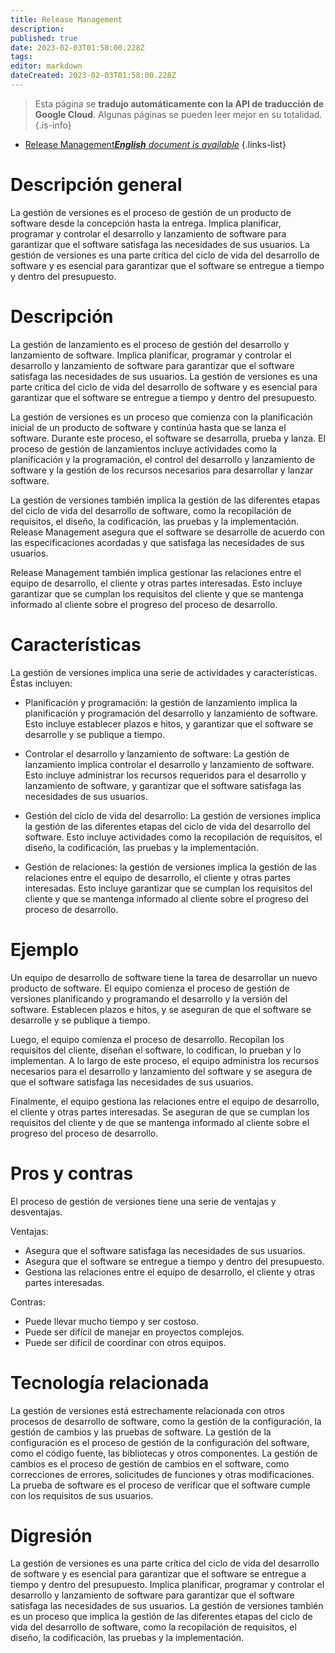 ```yaml
---
title: Release Management
description: 
published: true
date: 2023-02-03T01:58:00.228Z
tags: 
editor: markdown
dateCreated: 2023-02-03T01:58:00.228Z
---
```


> Esta página se **tradujo automáticamente con la API de traducción de Google Cloud**.
Algunas páginas se pueden leer mejor en su totalidad.{.is-info}



- [Release Management***English** document is available*](/en/Knowledge-base/Dictionary/release-management)
{.links-list}


# Descripción general
La gestión de versiones es el proceso de gestión de un producto de software desde la concepción hasta la entrega. Implica planificar, programar y controlar el desarrollo y lanzamiento de software para garantizar que el software satisfaga las necesidades de sus usuarios. La gestión de versiones es una parte crítica del ciclo de vida del desarrollo de software y es esencial para garantizar que el software se entregue a tiempo y dentro del presupuesto.

# Descripción
La gestión de lanzamiento es el proceso de gestión del desarrollo y lanzamiento de software. Implica planificar, programar y controlar el desarrollo y lanzamiento de software para garantizar que el software satisfaga las necesidades de sus usuarios. La gestión de versiones es una parte crítica del ciclo de vida del desarrollo de software y es esencial para garantizar que el software se entregue a tiempo y dentro del presupuesto.

La gestión de versiones es un proceso que comienza con la planificación inicial de un producto de software y continúa hasta que se lanza el software. Durante este proceso, el software se desarrolla, prueba y lanza. El proceso de gestión de lanzamientos incluye actividades como la planificación y la programación, el control del desarrollo y lanzamiento de software y la gestión de los recursos necesarios para desarrollar y lanzar software.

La gestión de versiones también implica la gestión de las diferentes etapas del ciclo de vida del desarrollo de software, como la recopilación de requisitos, el diseño, la codificación, las pruebas y la implementación. Release Management asegura que el software se desarrolle de acuerdo con las especificaciones acordadas y que satisfaga las necesidades de sus usuarios.

Release Management también implica gestionar las relaciones entre el equipo de desarrollo, el cliente y otras partes interesadas. Esto incluye garantizar que se cumplan los requisitos del cliente y que se mantenga informado al cliente sobre el progreso del proceso de desarrollo.

# Características
La gestión de versiones implica una serie de actividades y características. Éstas incluyen:

- Planificación y programación: la gestión de lanzamiento implica la planificación y programación del desarrollo y lanzamiento de software. Esto incluye establecer plazos e hitos, y garantizar que el software se desarrolle y se publique a tiempo.

- Controlar el desarrollo y lanzamiento de software: La gestión de lanzamiento implica controlar el desarrollo y lanzamiento de software. Esto incluye administrar los recursos requeridos para el desarrollo y lanzamiento de software, y garantizar que el software satisfaga las necesidades de sus usuarios.

- Gestión del ciclo de vida del desarrollo: La gestión de versiones implica la gestión de las diferentes etapas del ciclo de vida del desarrollo del software. Esto incluye actividades como la recopilación de requisitos, el diseño, la codificación, las pruebas y la implementación.

- Gestión de relaciones: la gestión de versiones implica la gestión de las relaciones entre el equipo de desarrollo, el cliente y otras partes interesadas. Esto incluye garantizar que se cumplan los requisitos del cliente y que se mantenga informado al cliente sobre el progreso del proceso de desarrollo.

# Ejemplo
Un equipo de desarrollo de software tiene la tarea de desarrollar un nuevo producto de software. El equipo comienza el proceso de gestión de versiones planificando y programando el desarrollo y la versión del software. Establecen plazos e hitos, y se aseguran de que el software se desarrolle y se publique a tiempo.

Luego, el equipo comienza el proceso de desarrollo. Recopilan los requisitos del cliente, diseñan el software, lo codifican, lo prueban y lo implementan. A lo largo de este proceso, el equipo administra los recursos necesarios para el desarrollo y lanzamiento del software y se asegura de que el software satisfaga las necesidades de sus usuarios.

Finalmente, el equipo gestiona las relaciones entre el equipo de desarrollo, el cliente y otras partes interesadas. Se aseguran de que se cumplan los requisitos del cliente y de que se mantenga informado al cliente sobre el progreso del proceso de desarrollo.

# Pros y contras
El proceso de gestión de versiones tiene una serie de ventajas y desventajas.

Ventajas:

- Asegura que el software satisfaga las necesidades de sus usuarios.
- Asegura que el software se entregue a tiempo y dentro del presupuesto.
- Gestiona las relaciones entre el equipo de desarrollo, el cliente y otras partes interesadas.

Contras:

- Puede llevar mucho tiempo y ser costoso.
- Puede ser difícil de manejar en proyectos complejos.
- Puede ser difícil de coordinar con otros equipos.

# Tecnología relacionada
La gestión de versiones está estrechamente relacionada con otros procesos de desarrollo de software, como la gestión de la configuración, la gestión de cambios y las pruebas de software. La gestión de la configuración es el proceso de gestión de la configuración del software, como el código fuente, las bibliotecas y otros componentes. La gestión de cambios es el proceso de gestión de cambios en el software, como correcciones de errores, solicitudes de funciones y otras modificaciones. La prueba de software es el proceso de verificar que el software cumple con los requisitos de sus usuarios.

# Digresión
La gestión de versiones es una parte crítica del ciclo de vida del desarrollo de software y es esencial para garantizar que el software se entregue a tiempo y dentro del presupuesto. Implica planificar, programar y controlar el desarrollo y lanzamiento de software para garantizar que el software satisfaga las necesidades de sus usuarios. La gestión de versiones también es un proceso que implica la gestión de las diferentes etapas del ciclo de vida del desarrollo de software, como la recopilación de requisitos, el diseño, la codificación, las pruebas y la implementación.